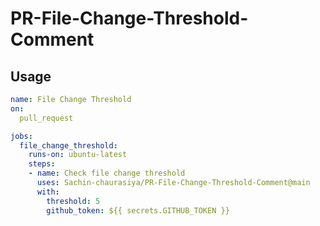 # PR-File-Change-Threshold-Comment

## Usage

```YAML
name: File Change Threshold
on:
  pull_request

jobs:
  file_change_threshold:
    runs-on: ubuntu-latest
    steps:
    - name: Check file change threshold
      uses: Sachin-chaurasiya/PR-File-Change-Threshold-Comment@main
      with:
        threshold: 5
        github_token: ${{ secrets.GITHUB_TOKEN }}

```
